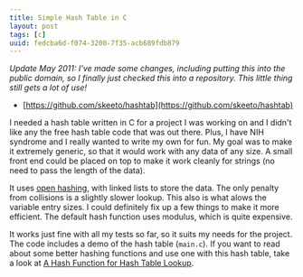 ```yaml
---
title: Simple Hash Table in C
layout: post
tags: [c]
uuid: fedcba6d-f074-3200-7f35-acb689fdb879
---
```


*Update May 2011: I've made some changes, including putting this into
the public domain, so I finally just checked this into a repository.
This little thing still gets a lot of use!*

* [https://github.com/skeeto/hashtab](https://github.com/skeeto/hashtab)

I needed a hash table written in C for a project I was working on and
I didn't like any the free hash table code that was out there. Plus, I
have NIH syndrome and I really wanted to write my own for fun. My goal
was to make it extremely generic, so that it would work with any data
of any size. A small front end could be placed on top to make it work
cleanly for strings (no need to pass the length of the data).

It uses [open hashing][oh], with linked lists to store the data. The
only penalty from collisions is a slightly slower lookup. This also is
what alows the variable entry sizes. I could definitely fix up a few
things to make it more efficient. The default hash function uses
modulus, which is quite expensive.

It works just fine with all my tests so far, so it suits my needs for
the project. The code includes a demo of the hash table (`main.c`). If
you want to read about some better hashing functions and use one with
this hash table, take a look at
[A Hash Function for Hash Table Lookup][funcs].


[nih]: http://en.wikipedia.org/wiki/Not_Invented_Here
[oh]: http://en.wikipedia.org/wiki/Open_hashing
[funcs]: http://www.burtleburtle.net/bob/hash/doobs.html
